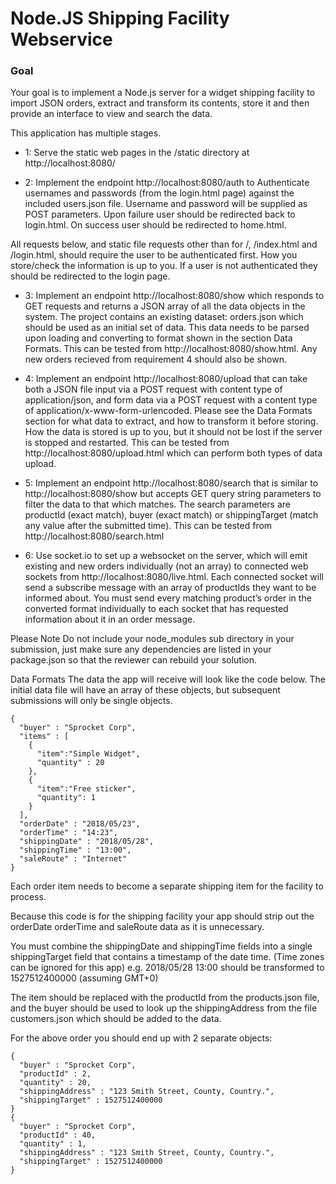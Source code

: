 # Node.JS Shipping Facility Webservice

### Goal

Your goal is to implement a Node.js server for a widget shipping facility to import JSON orders, extract and transform its contents, store it and then provide an interface to view and search the data.

This application has multiple stages.

- 1: Serve the static web pages in the /static directory at http://localhost:8080/

- 2: Implement the endpoint http://localhost:8080/auth to Authenticate usernames and passwords (from the login.html page) against the included users.json file. Username and password will be supplied as POST parameters. Upon failure user should be redirected back to login.html. On success user should be redirected to home.html.

All requests below, and static file requests other than for /, /index.html and /login.html, should require the user to be authenticated first. How you store/check the information is up to you. If a user is not authenticated they should be redirected to the login page.

- 3: Implement an endpoint http://localhost:8080/show which responds to GET requests and returns a JSON array of all the data objects in the system. The project contains an existing dataset: orders.json which should be used as an initial set of data. This data needs to be parsed upon loading and converting to format shown in the section Data Formats. This can be tested from http://localhost:8080/show.html. Any new orders recieved from requirement 4 should also be shown.

- 4: Implement an endpoint http://localhost:8080/upload that can take both a JSON file input via a POST request with content type of application/json, and form data via a POST request with a content type of application/x-www-form-urlencoded. Please see the Data Formats section for what data to extract, and how to transform it before storing. How the data is stored is up to you, but it should not be lost if the server is stopped and restarted. This can be tested from http://localhost:8080/upload.html which can perform both types of data upload.

- 5: Implement an endpoint http://localhost:8080/search that is similar to http://localhost:8080/show but accepts GET query string parameters to filter the data to that which matches. The search parameters are productId (exact match), buyer (exact match) or shippingTarget (match any value after the submitted time). This can be tested from http://localhost:8080/search.html

- 6: Use socket.io to set up a websocket on the server, which will emit existing and new orders individually (not an array) to connected web sockets from http://localhost:8080/live.html. Each connected socket will send a subscribe message with an array of productIds they want to be informed about. You must send every matching product’s order in the converted format individually to each socket that has requested information about it in an order message.

Please Note
Do not include your node_modules sub directory in your submission, just make sure any dependencies are listed in your package.json so that the reviewer can rebuild your solution.

Data Formats
The data the app will receive will look like the code below. The initial data file will have an array of these objects, but subsequent submissions will only be single objects.

```
{
  "buyer" : "Sprocket Corp",
  "items" : [
    {
      "item":"Simple Widget",
      "quantity" : 20
    },
    {
      "item":"Free sticker",
      "quantity": 1
    }
  ],
  "orderDate" : "2018/05/23",
  "orderTime" : "14:23",
  "shippingDate" : "2018/05/28",
  "shippingTime" : "13:00",
  "saleRoute" : "Internet"
}
```

Each order item needs to become a separate shipping item for the facility to process.

Because this code is for the shipping facility your app should strip out the orderDate orderTime and saleRoute data as it is unnecessary.

You must combine the shippingDate and shippingTime fields into a single shippingTarget field that contains a timestamp of the date time. (Time zones can be ignored for this app) e.g. 2018/05/28 13:00 should be transformed to 1527512400000 (assuming GMT+0)

The item should be replaced with the productId from the products.json file, and the buyer should be used to look up the shippingAddress from the file customers.json which should be added to the data.

For the above order you should end up with 2 separate objects:

```
{
  "buyer" : "Sprocket Corp",
  "productId" : 2,
  "quantity" : 20,
  "shippingAddress" : "123 Smith Street, County, Country.",
  "shippingTarget" : 1527512400000
}
{
  "buyer" : "Sprocket Corp",
  "productId" : 40,
  "quantity" : 1,
  "shippingAddress" : "123 Smith Street, County, Country.",
  "shippingTarget" : 1527512400000
}
```
